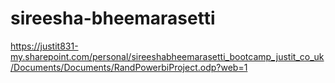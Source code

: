 # sireesha-bheemarasetti
https://justit831-my.sharepoint.com/personal/sireeshabheemarasetti_bootcamp_justit_co_uk/Documents/Documents/RandPowerbiProject.odp?web=1
